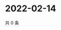 # 2022-02-14

共 0 条

<!-- BEGIN WEIBO -->
<!-- 最后更新时间 Mon Feb 14 2022 03:10:29 GMT+0800 (China Standard Time) -->

<!-- END WEIBO -->
